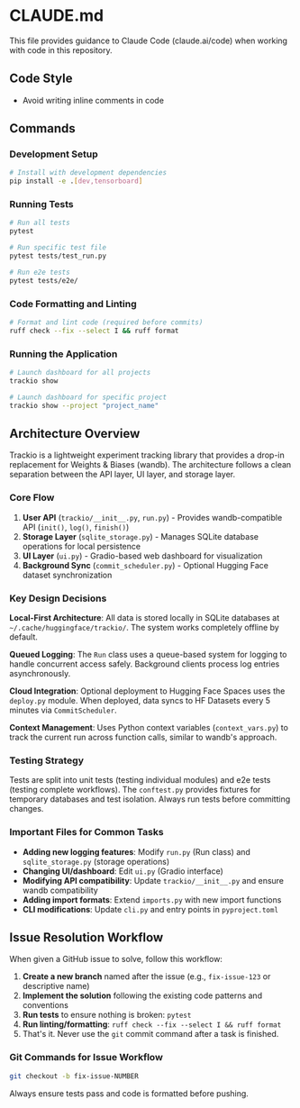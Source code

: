 # CLAUDE.md

This file provides guidance to Claude Code (claude.ai/code) when working with code in this repository.

## Code Style

- Avoid writing inline comments in code

## Commands

### Development Setup
```bash
# Install with development dependencies
pip install -e .[dev,tensorboard]
```

### Running Tests
```bash
# Run all tests
pytest

# Run specific test file
pytest tests/test_run.py

# Run e2e tests
pytest tests/e2e/
```

### Code Formatting and Linting
```bash
# Format and lint code (required before commits)
ruff check --fix --select I && ruff format
```

### Running the Application
```bash
# Launch dashboard for all projects
trackio show

# Launch dashboard for specific project
trackio show --project "project_name"
```

## Architecture Overview

Trackio is a lightweight experiment tracking library that provides a drop-in replacement for Weights & Biases (wandb). The architecture follows a clean separation between the API layer, UI layer, and storage layer.

### Core Flow
1. **User API** (`trackio/__init__.py`, `run.py`) - Provides wandb-compatible API (`init()`, `log()`, `finish()`)
2. **Storage Layer** (`sqlite_storage.py`) - Manages SQLite database operations for local persistence
3. **UI Layer** (`ui.py`) - Gradio-based web dashboard for visualization
4. **Background Sync** (`commit_scheduler.py`) - Optional Hugging Face dataset synchronization

### Key Design Decisions

**Local-First Architecture**: All data is stored locally in SQLite databases at `~/.cache/huggingface/trackio/`. The system works completely offline by default.

**Queued Logging**: The `Run` class uses a queue-based system for logging to handle concurrent access safely. Background clients process log entries asynchronously.

**Cloud Integration**: Optional deployment to Hugging Face Spaces uses the `deploy.py` module. When deployed, data syncs to HF Datasets every 5 minutes via `CommitScheduler`.

**Context Management**: Uses Python context variables (`context_vars.py`) to track the current run across function calls, similar to wandb's approach.

### Testing Strategy

Tests are split into unit tests (testing individual modules) and e2e tests (testing complete workflows). The `conftest.py` provides fixtures for temporary databases and test isolation. Always run tests before committing changes.

### Important Files for Common Tasks

- **Adding new logging features**: Modify `run.py` (Run class) and `sqlite_storage.py` (storage operations)
- **Changing UI/dashboard**: Edit `ui.py` (Gradio interface)
- **Modifying API compatibility**: Update `trackio/__init__.py` and ensure wandb compatibility
- **Adding import formats**: Extend `imports.py` with new import functions
- **CLI modifications**: Update `cli.py` and entry points in `pyproject.toml`

## Issue Resolution Workflow

When given a GitHub issue to solve, follow this workflow:

1. **Create a new branch** named after the issue (e.g., `fix-issue-123` or descriptive name)
2. **Implement the solution** following the existing code patterns and conventions
3. **Run tests** to ensure nothing is broken: `pytest`
4. **Run linting/formatting**: `ruff check --fix --select I && ruff format`
5. That's it. Never use the `git` commit command after a task is finished.

### Git Commands for Issue Workflow
```bash
git checkout -b fix-issue-NUMBER
```

Always ensure tests pass and code is formatted before pushing.